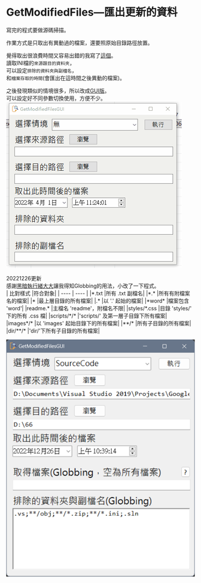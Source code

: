 # GetModifiedFiles—匯出更新的資料


寫完的程式要做源碼掃描。  

<!--more-->

作業方式是只取出有異動過的檔案，還要照原始目錄路徑放置。 
  
覺得取出很浪費時間又容易出錯的我寫了[這個](https://github.com/github-lym/GetModifiedFiles)。   
讀取INI檔的`來源跟目的資料夾`，  
可以設定`排除的資料夾與副檔名`，  
和`檔案存取的時間`(會匯出在這時間之後異動的檔案)。  
  
之後發現類似的情境很多，所以改成[GUI版](https://github.com/github-lym/GetModifiedFilesGUI)。  
可以設定好不同參數切換使用，方便不少。  
[![demo](GetModifiedFilesGUI.gif)](GetModifiedFilesGUI.gif)  
  
20221226更新  
感謝[黑暗執行緒大大](https://blog.darkthread.net/blog/file-globbing/)讓我得知Globbing的用法，小改了一下程式。  
|  比對樣式	|符合對象|
|  ----  | ----  |
|\*.txt	|所有 .txt 副檔名|
|\*.\*	|所有有附檔案名的檔案|
|\*	|最上層目錄的所有檔案|
|.\*	|以 '.' 起始的檔案|
|\*word\*	|檔案包含 'word'|
|readme.\*	|主檔名 'readme'，附檔名不限|
|styles/\*.css	|目錄 'styles/' 下的所有 .css 檔|
|scripts/\*/*	|'scripts/' 及第一層子目錄下所有檔案|
|images\*/\*	|以 'images' 起始目錄下的所有檔案|
|\*\*/*	|所有子目錄的所有檔案|
|dir/\*\*/\*	|'dir/'下所有子目錄的所有檔案| 

[![demo](snapshot_20221226.png)](snapshot_20221226.png) 


